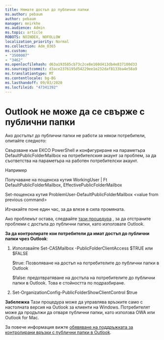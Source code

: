 ```yaml
---
title: Нямате достъп до публични папки
ms.author: pebaum
author: pebaum
manager: mnirkhe
ms.audience: Admin
ms.topic: article
ROBOTS: NOINDEX, NOFOLLOW
localization_priority: Normal
ms.collection: Adm_O365
ms.custom:
- "3500007"
- "3462"
ms.openlocfilehash: d63a193585cb73c2ce8e160d413db4e837100d33
ms.sourcegitcommit: d3ace2376195d54229ee1e232daf8133ba4e58a9
ms.translationtype: MT
ms.contentlocale: bg-BG
ms.lasthandoff: 09/03/2020
ms.locfileid: "47341392"
---
```

# <a name="outlook-cannot-connect-to-public-folders"></a>Outlook не може да се свърже с публични папки

Ако достъпът до публични папки не работи за някои потребители, опитайте следното:

Свързване към ЕКСО PowerShell и конфигуриране на параметъра DefaultPublicFolderMailbox на потребителския акаунт за проблем, за да съответства на параметъра на работен потребителски акаунт.

Например

Получаване на пощенска кутия WorkingUser | Ft DefaultPublicFolderMailbox, EffectivePublicFolderMailbox

Set-пощенска кутия ProblemUser-DefaultPublicFolderMailbox \<value from previous command>

Изчакайте поне един час, за да влезе в сила промяната.

Ако проблемът остава, следвайте [тази процедура](https://aka.ms/pfcte) , за да отстраните проблеми с достъпа до публични папки, като използвате Outlook.
 
**За да контролирате кои потребители да имат достъп до публични папки чрез Outlook**:

1.  Използвайте Set-CASMailbox <mailboxname> -PublicFolderClientAccess $TRUE или $FALSE  
      
    $true: Позволяване на достъп на потребителите до публични папки в Outlook  
      
    $false: предотвратяване на достъпа на потребителите до публични папки в Outlook. Това е стойността по подразбиране.  
        
2.  Set-OrganizationConfig-PublicFolderShowClientControl $true   
      
**Забележка** Тази процедура може да управлява връзките само с настолната версия на Outlook за клиенти на Windows. Потребителят може да продължи да отваря публични папки, като използва OWA или Outlook for Mac.
 
За повече информация вижте [обявяване на поддръжката за контролирани връзки с публични папки в Outlook](https://aka.ms/controlpf).